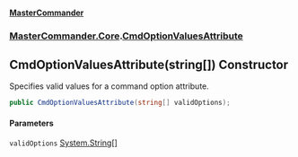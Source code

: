 #### [MasterCommander](MasterCommander.md 'MasterCommander')
### [MasterCommander.Core](MasterCommander.Core.md 'MasterCommander.Core').[CmdOptionValuesAttribute](CmdOptionValuesAttribute.md 'MasterCommander.Core.CmdOptionValuesAttribute')

## CmdOptionValuesAttribute(string[]) Constructor

Specifies valid values for a command option attribute.

```csharp
public CmdOptionValuesAttribute(string[] validOptions);
```
#### Parameters

<a name='MasterCommander.Core.CmdOptionValuesAttribute.CmdOptionValuesAttribute(string[]).validOptions'></a>

`validOptions` [System.String](https://docs.microsoft.com/en-us/dotnet/api/System.String 'System.String')[[]](https://docs.microsoft.com/en-us/dotnet/api/System.Array 'System.Array')